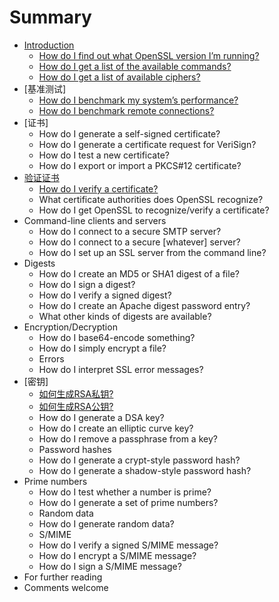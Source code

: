 # Summary

* [Introduction](introduction/README.md)
    * [How do I find out what OpenSSL version I’m running?](introduction/version.md)
    * [How do I get a list of the available commands?](introduction/avai-commands.md)
    * [How do I get a list of available ciphers?](introduction/avai-ciphers.md)
* [基准测试]
    * [How do I benchmark my system’s performance?](benchmark/performance.md)
    * [How do I benchmark remote connections?](benchmark/connections.md)
* [证书]
    * How do I generate a self-signed certificate?
    * How do I generate a certificate request for VeriSign?
    * How do I test a new certificate?
    * How do I export or import a PKCS#12 certificate?
* [验证证书](certificate/README.md)
    * [How do I verify a certificate?](certificate/verify.md)
    * What certificate authorities does OpenSSL recognize?
    * How do I get OpenSSL to recognize/verify a certificate?
* Command-line clients and servers
    * How do I connect to a secure SMTP server?
    * How do I connect to a secure [whatever] server?
    * How do I set up an SSL server from the command line?
* Digests
    * How do I create an MD5 or SHA1 digest of a file?
    * How do I sign a digest?
    * How do I verify a signed digest?
    * How do I create an Apache digest password entry?
    * What other kinds of digests are available?
* Encryption/Decryption
    * How do I base64-encode something?
    * How do I simply encrypt a file?
    * Errors
    * How do I interpret SSL error messages?
* [密钥]
    * [如何生成RSA私钥?](keys/rsa_private_key.md)
    * [如何生成RSA公钥?](keys/rsa_public_key.md)
    * How do I generate a DSA key?
    * How do I create an elliptic curve key?
    * How do I remove a passphrase from a key?
    * Password hashes
    * How do I generate a crypt-style password hash?
    * How do I generate a shadow-style password hash?
* Prime numbers
    * How do I test whether a number is prime?
    * How do I generate a set of prime numbers?
    * Random data
    * How do I generate random data?
    * S/MIME
    * How do I verify a signed S/MIME message?
    * How do I encrypt a S/MIME message?
    * How do I sign a S/MIME message?
* For further reading
* Comments welcome
